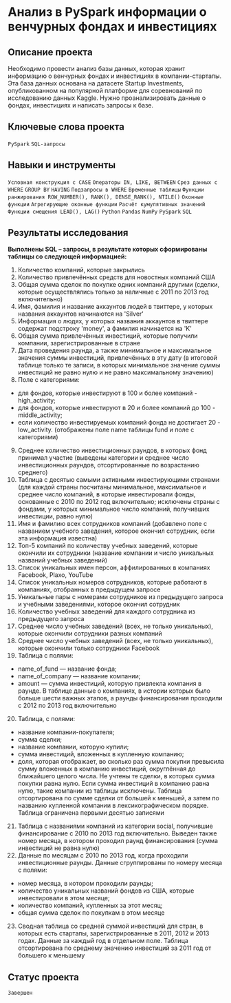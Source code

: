 # Анализ в PySpark информации о венчурных фондах и инвестициях

## Описание проекта

Необходимо провести анализ базы данных, которая хранит информацию о венчурных фондах и инвестициях в компании-стартапы.
Эта база данных основана на датасете Startup Investments, опубликованном на популярной платформе для соревнований по исследованию данных Kaggle.
Нужно проанализировать данные о фондах, инвестициях и написать запросы к базе.

## Ключевые слова проекта

`PySpark` `SQL-запросы`

## Навыки и инструменты

`Условная конструкция с CASE` `Операторы IN, LIKE, BETWEEN` `Срез данных с WHERE` `GROUP BY` `HAVING`
`Подзапросы в WHERE` `Временные таблицы` `Функции ранжирования ROW_NUMBER(), RANK(), DENSE_RANK(), NTILE()` `Оконные функции` `Агрегирующие оконные функции`
`Расчёт кумулятивных значений` `Функции смещения LEAD(), LAG()` `Python` `Pandas` `NumPy` `PySpark` `SQL`

## Результаты исследования

**Выполнены SQL – запросы, в результате которых сформированы таблицы со следующей информацией:**

1. Количество компаний, которые закрылись
2. Количество привлечённых средств для новостных компаний США
3. Общая сумма сделок по покупке одних компаний другими (сделки, которые осуществлялись только за наличные с 2011 по 2013 год включительно)
4. Имя, фамилия и название аккаунтов людей в твиттере, у которых названия аккаунтов начинаются на 'Silver'
5. Информация о людях, у которых названия аккаунтов в твиттере содержат подстроку 'money', а фамилия начинается на 'K'
6. Общая сумма привлечённых инвестиций, которые получили компании, зарегистрированные в стране
7. Дата проведения раунда, а также минимальное и максимальное значения суммы инвестиций, привлечённых в эту дату (в итоговой таблице только те записи, в которых минимальное значение суммы инвестиций не равно нулю и не равно максимальному значению)
8. Поле с категориями:
  *	для фондов, которые инвестируют в 100 и более компаний - high_activity;
  *	для фондов, которые инвестируют в 20 и более компаний до 100 - middle_activity;
  *	если количество инвестируемых компаний фонда не достигает 20 - low_activity.
  (отображены поле name таблицы fund и поле с категориями)
9. Среднее количество инвестиционных раундов, в которых фонд принимал участие (выведены категории и среднее число инвестиционных раундов, отсортированные по возрастанию среднего)
10. Таблица с десятью самыми активными инвестирующими странами (для каждой страны посчитаны минимальное, максимальное и среднее число компаний, в которые инвестировали фонды, основанные с 2010 по 2012 год включительно; исключены страны с фондами, у которых минимальное число компаний, получивших инвестиции, равно нулю)
11. Имя и фамилию всех сотрудников компаний (добавлено поле с названием учебного заведения, которое окончил сотрудник, если эта информация известна)
12. Топ-5 компаний по количеству учебных заведений, которые окончили их сотрудники (название компании и число уникальных названий учебных заведений)
13. Список уникальных имен персон, аффилированных в компаниях Facebook, Plaxo, YouTube
14. Список уникальных номеров сотрудников, которые работают в компаниях, отобранных в предыдущем запросе
15. Уникальные пары с номерами сотрудников из предыдущего запроса и учебными заведениями, которое окончил сотрудник
16. Количество учебных заведений для каждого сотрудника из предыдущего запроса
17. Среднее число учебных заведений (всех, не только уникальных), которые окончили сотрудники разных компаний
18. Среднее число учебных заведений (всех, не только уникальных), которые окончили только сотрудники Facebook
19. Таблица с полями:
  *	name_of_fund — название фонда;
  *	name_of_company — название компании;
  *	amount — сумма инвестиций, которую привлекла компания в раунде.
  В таблице данные о компаниях, в истории которых было больше шести важных этапов, а раунды финансирования проходили с 2012 по 2013 год включительно
20. Таблица, с полями:
  *	название компании-покупателя;
  *	сумма сделки;
  *	название компании, которую купили;
  *	сумма инвестиций, вложенных в купленную компанию;
  *	доля, которая отображает, во сколько раз сумма покупки превысила сумму вложенных в компанию инвестиций, округлённая до ближайшего целого числа.
  Не учтены те сделки, в которых сумма покупки равна нулю. Если сумма инвестиций в компанию равна нулю, такие компании из таблицы исключены. Таблица отсортирована по   сумме сделки от большей к меньшей, а затем по названию купленной компании в лексикографическом порядке. Таблица ограничена первыми десятью записями
21. Таблица с названиями компаний из категории social, получившие финансирование с 2010 по 2013 год включительно. Выведен также номер месяца, в котором проходил раунд финансирования (сумма инвестиций не равна нулю)
22. Данные по месяцам с 2010 по 2013 год, когда проходили инвестиционные раунды. Данные сгруппированы по номеру месяца с полями:
  *	номер месяца, в котором проходили раунды;
  *	количество уникальных названий фондов из США, которые инвестировали в этом месяце;
  *	количество компаний, купленных за этот месяц;
  *	общая сумма сделок по покупкам в этом месяце
23. Сводная таблица со средней суммой инвестиций для стран, в которых есть стартапы, зарегистрированные в 2011, 2012 и 2013 годах. Данные за каждый год в отдельном поле. Таблица отсортирована по среднему значению инвестиций за 2011 год от большего к меньшему
 
 ## Статус проекта
 `Завершен`
